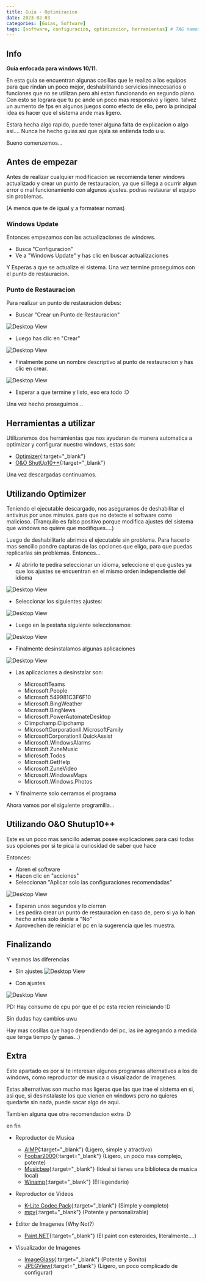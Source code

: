 ```yaml
---
title: Guia - Optimizacion
date: 2023-02-03
categories: [Guias, Software]
tags: [software, configuracion, optimizacion, herramientas] # TAG names should always be lowercase
---
```

## Info

**Guia enfocada para windows 10/11.**

En esta guia se encuentran algunas cosillas que le realizo a los equipos para que rindan un poco mejor, deshabilitando servicios innecesarios o funciones que no se utilizan pero ahi estan funcionando en segundo plano.
Con esto se lograra que tu pc ande un poco mas responsivo y ligero. talvez un aumento de fps en algunos juegos como efecto de ello, pero la principal idea es hacer que el sistema ande mas ligero.

Estara hecha algo rapido, puede tener alguna falta de explicacion o algo asi.... Nunca he hecho guias asi que ojala se entienda todo u u.

Bueno comenzemos...

## Antes de empezar

Antes de realizar cualquier modificacion se recomienda tener windows actualizado y crear un punto de restauracion, ya que si llega a ocurrir algun error o mal funcionamiento con algunos ajustes. podras restaurar el equipo sin problemas.

(A menos que te de igual y a formatear nomas)

### Windows Update

Entonces empezamos con las actualizaciones de windows.

- Busca "Configuracion"
- Ve a "Windows Update" y has clic en buscar actualizaciones

Y Esperas a que se actualize el sistema. Una vez termine proseguimos con el punto de restauracion.

### Punto de Restauracion

Para realizar un punto de restauracion debes:

- Buscar "Crear un Punto de Restauracion"

![Desktop View](/assets/images/guide/optimization/01_Crear-Punto-de-Restauracion-01.png)

- Luego has clic en "Crear"

![Desktop View](/assets/images/guide/optimization/01_Crear-Punto-de-Restauracion-02.png)

- Finalmente pone un nombre descriptivo al punto de restauracion y has clic en crear.

![Desktop View](/assets/images/guide/optimization/01_Crear-Punto-de-Restauracion-03.png)

- Esperar a que termine y listo, eso era todo :D

Una vez hecho proseguimos...

## Herramientas a utilizar

Utilizaremos dos herramientas que nos ayudaran de manera automatica a optimizar y configurar nuestro windows, estas son:

- [Optimizer](https://github.com/hellzerg/optimizer){:target="\_blank"}
- [O&O ShutUp10++](https://www.oo-software.com/en/shutup10){:target="\_blank"}

Una vez descargadas continuamos.

## Utilizando Optimizer

Teniendo el ejecutable descargado, nos aseguramos de deshabilitar el antivirus por unos minutos. para que no detecte el software como malicioso.
(Tranquilo es falso positivo porque modifica ajustes del sistema que windows no quiere que modifiques....)

Luego de deshabilitarlo abrimos el ejecutable sin problema. Para hacerlo mas sencillo pondre capturas de las opciones que eligo, para que puedas replicarlas sin problemas.
Entonces...

- Al abrirlo te pedira seleccionar un idioma, seleccione el que gustes ya que los ajustes se encuentran en el mismo orden independiente del idioma

![Desktop View](/assets/images/guide/optimization/02_optimizer-01.png)

- Seleccionar los siguientes ajustes:

![Desktop View](/assets/images/guide/optimization/02_optimizer-02.png)

- Luego en la pestaña siguiente seleccionamos:

![Desktop View](/assets/images/guide/optimization/02_optimizer-03.png)

- Finalmente desinstalamos algunas aplicaciones

![Desktop View](/assets/images/guide/optimization/02_optimizer-04.png)

- Las aplicaciones a desinstalar son:
  - MicrosoftTeams
  - Microsoft.People
  - Microsoft.549981C3F6F10
  - Microsoft.BingWeather
  - Microsoft.BingNews
  - Microsoft.PowerAutomateDesktop
  - Climpchamp.Clipchamp
  - MIcrosoftCorporationII.MicrosoftFamily
  - MicrosoftCorporationII.QuickAssist
  - Microsoft.WindowsAlarms
  - Microsoft.ZuneMusic
  - Microsoft.Todos
  - Microsoft.GetHelp
  - Microsoft.ZuneVideo
  - Microsoft.WindowsMaps
  - Microsoft.Windows.Photos

- Y finalmente solo cerramos el programa

Ahora vamos por el siguiente programilla...

## Utilizando O&O Shutup10++

Este es un poco mas sencillo ademas posee explicaciones para casi todas sus opciones por si te pica la curiosidad de saber que hace

Entonces:

- Abren el software
- Hacen clic en "acciones"
- Seleccionan "Aplicar solo las configuraciones recomendadas"

![Desktop View](/assets/images/guide/optimization/03_ooshutup-01.png)

- Esperan unos segundos y lo cierran
- Les pedira crear un punto de restauracion en caso de, pero si ya lo han hecho antes solo denle a "No"
- Aprovechen de reiniciar el pc en la sugerencia que les muestra.

## Finalizando

Y veamos las diferencias

- Sin ajustes
![Desktop View](/assets/images/guide/optimization/04-no-ajustes.png)

- Con ajustes

![Desktop View](/assets/images/guide/optimization/04-si-ajustes.png)

PD: Hay consumo de cpu por que el pc esta recien reiniciando :D

Sin dudas hay cambios uwu

Hay mas cosillas que hago dependiendo del pc, las ire agregando a medida que tenga tiempo (y ganas...)

## Extra

Este apartado es por si te interesan algunos programas alternativos a los de windows, como reproductor de musica o visualizador de imagenes.

Estas alternativas son mucho mas ligeras que las que trae el sistema en si, asi que, si desinstalaste los que vienen en windows pero no quieres quedarte sin nada, puede sacar algo de aqui.

Tambien alguna que otra recomendacion extra :D

en fin

- Reproductor de Musica
  - [AIMP](https://www.aimp.ru/){:target="\_blank"} (Ligero, simple y atractivo)
  - [Foobar2000](https://www.foobar2000.org/){:target="\_blank"} (Ligero, un poco mas complejo, potente)
  - [Musicbee](https://getmusicbee.com/){:target="\_blank"} (Ideal si tienes una biblioteca de musica local)
  - [Winamp](https://www.winamp.com/){:target="\_blank"} (El legendario)

- Reproductor de Videos
  - [K-Lite Codec Pack](https://codecguide.com/download_kl.htm){:target="\_blank"} (Simple y completo)
  - [mpv](https://mpv.io/){:target="\_blank"} (Potente y personalizable)
- Editor de Imagenes (Why Not?)
  - [Paint.NET](https://www.getpaint.net/){:target="\_blank"} (El paint con esteroides, literalmente....)
- Visualizador de Imagenes
  - [ImageGlass](https://imageglass.org/){:target="\_blank"} (Potente y Bonito)
  - [JPEGView](https://sourceforge.net/projects/jpegview/files/jpegview/1.0.37/){:target="\_blank"} (Ligero, un poco complicado de configurar)
